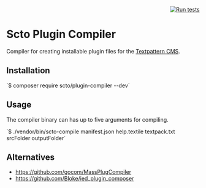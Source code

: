 <div align="right">

[![Run tests](https://github.com/trenc/scto-plugin-compiler/actions/workflows/run-tests.yml/badge.svg?branch=main)](https://github.com/trenc/scto-plugin-compiler/actions/workflows/run-tests.yml)

</div>

# Scto Plugin Compiler

Compiler for creating installable plugin files for the [Textpattern CMS](https://textpattern.com).

## Installation

´$ composer require scto/plugin-compiler --dev´

## Usage

The compiler binary can has up to five arguments for compiling.

´$ ./vendor/bin/scto-compile manifest.json help.textile textpack.txt srcFolder outputFolder´

## Alternatives

* https://github.com/gocom/MassPlugCompiler
* https://github.com/Bloke/ied_plugin_composer
